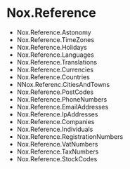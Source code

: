 # Nox.Reference

- Nox.Reference.Astonomy
- Nox.Reference.TimeZones
- Nox.Reference.Holidays
- Nox.Reference.Languages
- Nox.Reference.Translations
- Nox.Reference.Currencies
- Nox.Reference.Countries
- NNox.Referenc.CitiesAndTowns
- Nox.Reference.PostCodes
- Nox.Reference.PhoneNumbers
- Nox.Reference.EmailAddresses
- Nox.Reference.IpAddresses
- Nox.Reference.Companies
- Nox.Reference.Individuals
- Nox.Reference.RegistrationNumbers
- Nox.Reference.VatNumbers
- Nox.Reference.TaxNumbers
- Nox.Reference.StockCodes